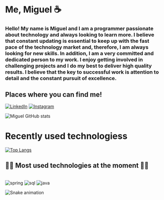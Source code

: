 # Me, Miguel ☕
### Hello! My name is Miguel and I am a programmer passionate about technology and always looking to learn more. I believe that constant updating is essential to keep up with the fast pace of the technology market and, therefore, I am always looking for new skills. In addition, I am a very committed and dedicated person to my work. I enjoy getting involved in challenging projects and I do my best to deliver high quality results. I believe that the key to successful work is attention to detail and the constant pursuit of excellence.

## Places where you can find me!
[![LinkedIn](https://img.shields.io/badge/LinkedIn-0077B5?style=for-the-badge&logo=linkedin&logoColor=white)](https://www.linkedin.com/in/miguel-vilela-896915232/)
[![Instagram](https://img.shields.io/badge/Instagram-E4405F?style=for-the-badge&logo=instagram&logoColor=white)](https://www.instagram.com/miguel_vilela_moraes/)

![Miguel GitHub stats](https://github-readme-stats.vercel.app/api?username=MiguelVMR&show_icons=true&theme=tokyonight)

# Recently used technologiess
[![Top Langs](https://github-readme-stats.vercel.app/api/top-langs/?username=MiguelVMR&layout=compact)](https://github.com/MiguelVMR)


## 👩‍💻 Most used technologies at the moment 👩‍💻
<div style= "display: inline_block"><br/>
    <img alt= "spring" src="https://img.shields.io/badge/Spring-6DB33F?style=for-the-badge&logo=spring&logoColor=white"/>
    <img alt= "sql" src="https://img.shields.io/badge/MySQL-00000F?style=for-the-badge&logo=mysql&logoColor=white"/>
    <img alt= "java" src="https://img.shields.io/badge/Java-ED8B00?style=for-the-badge&logo=openjdk&logoColor=white"/>
    
</div>

![Snake animation](https://github.com/MiguelVMR/MiguelVMR/blob/output/github-contribution-grid-snake.svg)











